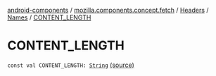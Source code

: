 [android-components](../../../index.md) / [mozilla.components.concept.fetch](../../index.md) / [Headers](../index.md) / [Names](index.md) / [CONTENT_LENGTH](./-c-o-n-t-e-n-t_-l-e-n-g-t-h.md)

# CONTENT_LENGTH

`const val CONTENT_LENGTH: `[`String`](https://kotlinlang.org/api/latest/jvm/stdlib/kotlin/-string/index.html) [(source)](https://github.com/mozilla-mobile/android-components/blob/master/components/concept/fetch/src/main/java/mozilla/components/concept/fetch/Headers.kt#L54)